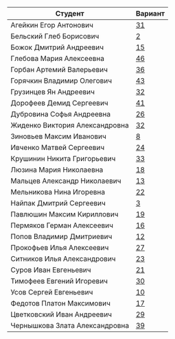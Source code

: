 | **Студент** | **Вариант**|
|-------------|------------|
| Агейкин Егор Антонович | [31](./tasks/31) |
| Бельский Глеб Борисович | [2](./tasks/2) |
| Божок Дмитрий Андреевич | [15](./tasks/15) |
| Глебова Мария Алексеевна | [46](./tasks/46) |
| Горбан Артемий Валерьевич | [36](./tasks/36) |
| Горячкин Владимир Олегович | [43](./tasks/43) |
| Грузинцев Ян Андреевич | [32](./tasks/32) |
| Дорофеев Демид Сергеевич | [41](./tasks/41) |
| Дубровина Софья Андреевна | [26](./tasks/26) |
| Жиденко Виктория Александровна | [32](./tasks/32) |
| Зиновьев Максим Иванович | [8](./tasks/8) |
| Ивченко Матвей Сергеевич | [24](./tasks/24) |
| Крушинин Никита Григорьевич | [33](./tasks/33) |
| Люзина Мария Николаевна | [18](./tasks/18) |
| Мальцев Александр Николаевич | [13](./tasks/13) |
| Мельникова Нина Игоревна | [22](./tasks/22) |
| Найпак Дмитрий Сергеевич | [3](./tasks/3) |
| Павлюшин Максим Кириллович | [19](./tasks/19) |
| Пермяков Герман Алексеевич | [16](./tasks/16) |
| Попов Владимир Дмитриевич | [12](./tasks/12) |
| Прокофьев Илья Алексеевич | [27](./tasks/27) |
| Ситников Илья Александрович | [23](./tasks/23) |
| Суров Иван Евгеньевич | [21](./tasks/21) |
| Тимофеев Евгений Игоревич | [30](./tasks/30) |
| Усов Сергей Евгеньевич | [10](./tasks/10) |
| Федотов Платон Максимович | [17](./tasks/17) |
| Цветковский Иван Андреевич | [29](./tasks/29) |
| Чернышкова Злата Александровна | [39](./tasks/39) |
